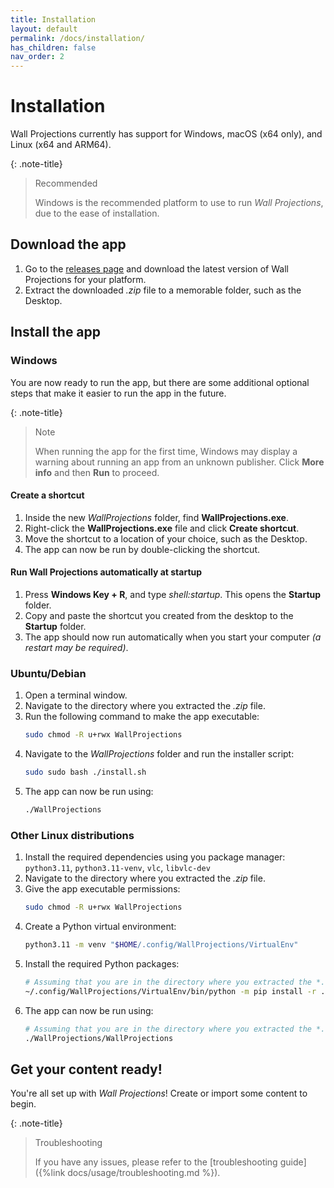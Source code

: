```yaml
---
title: Installation
layout: default
permalink: /docs/installation/
has_children: false
nav_order: 2
---
```


# Installation

Wall Projections currently has support for Windows, macOS (x64 only), and Linux (x64 and ARM64).

{: .note-title}
> Recommended
>
> Windows is the recommended platform to use to run *Wall Projections*, due to
> the ease of installation.

## Download the app

1. Go to the [releases page](https://github.com/spe-uob/2023-WallProjections/releases)
   and download the latest version of Wall Projections for your platform.
2. Extract the downloaded *.zip* file to a memorable folder, such as the Desktop.

## Install the app

### Windows

You are now ready to run the app, but there are some additional optional steps
that make it easier to run the app in the future.

{: .note-title}
> Note
> 
> When running the app for the first time, Windows may display a warning about
> running an app from an unknown publisher. Click **More info** and 
> then **Run** to proceed.

#### Create a shortcut

1. Inside the new *WallProjections* folder, find **WallProjections.exe**.
2. Right-click the **WallProjections.exe** file and click **Create shortcut**.
3. Move the shortcut to a location of your choice, such as the Desktop.
4. The app can now be run by double-clicking the shortcut.

#### Run Wall Projections automatically at startup

1. Press **Windows Key + R**, and type *shell:startup*. This opens the **Startup** folder.
2. Copy and paste the shortcut you created from the desktop to the **Startup** folder.
3. The app should now run automatically when you start your computer _(a restart may be required)_.

<!--TODO macOS -->

### Ubuntu/Debian

1. Open a terminal window.
2. Navigate to the directory where you extracted the *.zip* file.
3. Run the following command to make the app executable:
   ```bash
   sudo chmod -R u+rwx WallProjections
   ```
4. Navigate to the *WallProjections* folder and run the installer script:
    ```bash
    sudo sudo bash ./install.sh
    ```
5. The app can now be run using:
   ```bash
   ./WallProjections
   ```

### Other Linux distributions

1. Install the required dependencies using you package manager: `python3.11`, `python3.11-venv`, `vlc`, `libvlc-dev`
2. Navigate to the directory where you extracted the *.zip* file.
3. Give the app executable permissions:
   ```bash
   sudo chmod -R u+rwx WallProjections
   ```
4. Create a Python virtual environment:
   ```bash
   python3.11 -m venv "$HOME/.config/WallProjections/VirtualEnv"
   ```
5. Install the required Python packages:
   ```bash
   # Assuming that you are in the directory where you extracted the *.zip* file
   ~/.config/WallProjections/VirtualEnv/bin/python -m pip install -r ./WallProjections/Scripts/requirements.txt
   ```
6. The app can now be run using:
   ```bash
   # Assuming that you are in the directory where you extracted the *.zip* file
   ./WallProjections/WallProjections
   ```

## Get your content ready!

You're all set up with *Wall Projections*! Create or import some content to begin.

{: .note-title}
> Troubleshooting
> 
> If you have any issues, please refer to the [troubleshooting guide]({%link docs/usage/troubleshooting.md %}).
